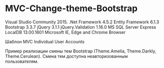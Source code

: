 # MVC-Change-theme-Bootstrap
Visual Studio Community 2015.
.Net Framework 4.5.2
Entity Framework 6.1.3
Bootstrap 3.3.7
jQuery 3.1.1
jQuery.Validation 1.16.0
MS SQL Server Express LocalDB 13.00.1601
Microsoft IE, Edge and Chrome Browser

Шаблон MVC Individual User Accounts

Пример реализации смены тем Bootstrap (Theme.Amelia, Theme.Darkly, Theme.Cerulean).
Смена тем доступна неавторизованным пользователям.
